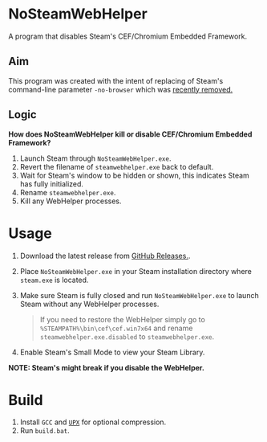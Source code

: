 # NoSteamWebHelper
 A program that disables Steam's CEF/Chromium Embedded Framework.


## Aim
This program was created with the intent of replacing of Steam's command-line parameter `-no-browser` which was [recently removed.](https://steamcommunity.com/groups/SteamClientBeta/discussions/3/3710433479207750727/?ctp=42)

## Logic
**How does NoSteamWebHelper kill or disable CEF/Chromium Embedded Framework?**     

1. Launch Steam through `NoSteamWebHelper.exe`.
2. Revert the filename of `steamwebhelper.exe` back to default.
2. Wait for Steam's window to be hidden or shown, this indicates Steam has fully initialized.
3. Rename `steamwebhelper.exe`.
4. Kill any WebHelper processes.

# Usage
1. Download the latest release from [GitHub Releases.](https://github.com/Aetopia/NoSteamWebHelper/releases).

2. Place `NoSteamWebHelper.exe` in your Steam installation directory where `steam.exe` is located.

3. Make sure Steam is fully closed and run `NoSteamWebHelper.exe` to launch Steam without any WebHelper processes.
    > If you need to restore the WebHelper  simply go to `%STEAMPATH%\bin\cef\cef.win7x64` and rename `steamwebhelper.exe.disabled` to `steamwebhelper.exe`.

4. Enable Steam's Small Mode to view your Steam Library.

**NOTE: Steam's might break if you disable the WebHelper.**

# Build
1. Install `GCC` and [`UPX`](https://upx.github.io/) for optional compression.
2. Run `build.bat`.
